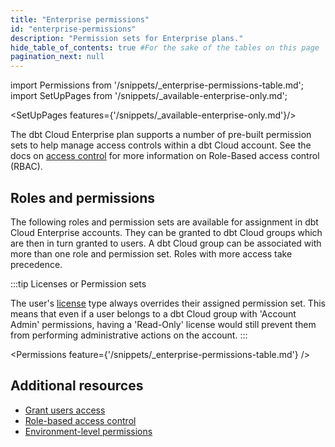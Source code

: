 ```yaml
---
title: "Enterprise permissions"
id: "enterprise-permissions"
description: "Permission sets for Enterprise plans."
hide_table_of_contents: true #For the sake of the tables on this page
pagination_next: null
---
```


import Permissions from '/snippets/_enterprise-permissions-table.md';
import SetUpPages from '/snippets/_available-enterprise-only.md';

<SetUpPages features={'/snippets/_available-enterprise-only.md'}/>

The dbt Cloud Enterprise plan supports a number of pre-built permission sets to
help manage access controls within a dbt Cloud account. See the docs on [access
control](/docs/cloud/manage-access/about-user-access) for more information on Role-Based access
control (RBAC).

## Roles and permissions

The following roles and permission sets are available for assignment in dbt Cloud Enterprise accounts. They can be granted to dbt Cloud groups which are then in turn granted to users. A dbt Cloud group can be associated with more than one role and permission set. Roles with more access take precedence. 

:::tip Licenses or Permission sets

The user's [license](/docs/cloud/manage-access/about-access) type always overrides their assigned permission set. This means that even if a user belongs to a dbt Cloud group with 'Account Admin' permissions, having a 'Read-Only' license would still prevent them from performing administrative actions on the account.
:::

<Permissions feature={'/snippets/_enterprise-permissions-table.md'} />

## Additional resources

- [Grant users access](/docs/cloud/manage-access/about-user-access#grant-access)
- [Role-based access control](/docs/cloud/manage-access/about-user-access#role-based-access-control-)
- [Environment-level permissions](/docs/cloud/manage-access/environment-permissions)

